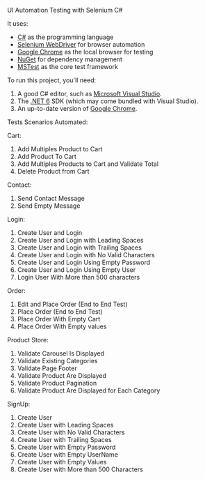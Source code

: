 UI Automation Testing with Selenium C#


It uses:

* [C#](https://learn.microsoft.com/en-us/dotnet/csharp/) as the programming language
* [Selenium WebDriver](https://www.selenium.dev/) for browser automation
* [Google Chrome](https://www.google.com/chrome/downloads/) as the local browser for testing
* [NuGet](https://www.nuget.org/) for dependency management
* [MSTest](https://learn.microsoft.com/en-us/dotnet/core/testing/unit-testing-with-mstest) as the core test framework

To run this project, you'll need:

1. A good C# editor, such as [Microsoft Visual Studio](https://visualstudio.microsoft.com/).
2. The [.NET 6](https://dotnet.microsoft.com/en-us/download/dotnet/7.0) SDK (which may come bundled with Visual Studio).
3. An up-to-date version of [Google Chrome](https://www.google.com/chrome/downloads/).

Tests Scenarios Automated:

Cart:

1. Add Multiples Product to Cart
2. Add Product To Cart
3. Add Multiples Products to Cart and Validate Total
4. Delete Product from Cart

Contact:

1. Send Contact Message
2. Send Empty Message

Login:

1. Create User and Login
2. Create User and Login with Leading Spaces
3. Create User and Login with Trailing Spaces
4. Create User and Login with No Valid Characters
5. Create User and Login Using Empty Password
6. Create User and Login Using Empty User
7. Login User With More than 500 characters

Order:

1. Edit and Place Order (End to End Test)
2. Place Order (End to End Test)
3. Place Order With Empty Cart
4. Place Order With Empty values

Product Store:

1. Validate Carousel Is Displayed
2. Validate Existing Categories
3. Validate Page Footer
4. Validate Product Are Displayed
5. Validate Product Pagination
6. Validate Product Are Displayed for Each Category

SignUp:

1. Create User
2. Create User with Leading Spaces
3. Create User with No Valid Characters
4. Create User with Trailing Spaces
5. Create User with Empty Password
6. Create User with Empty UserName
7. Create User with Empty Values
8. Create User with More than 500 Characters
